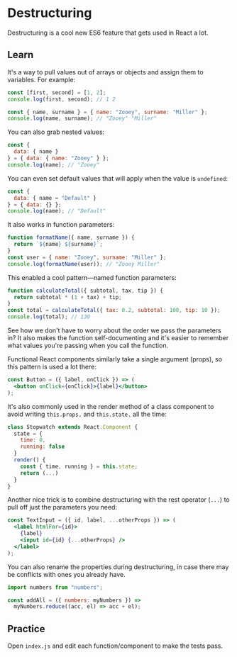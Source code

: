 # Destructuring

Destructuring is a cool new ES6 feature that gets used in React a lot.

## Learn

It's a way to pull values out of arrays or objects and assign them to variables. For example:

```js
const [first, second] = [1, 2];
console.log(first, second); // 1 2

const { name, surname } = { name: "Zooey", surname: "Miller" };
console.log(name, surname); // "Zooey" "Miller"
```

You can also grab nested values:

```js
const {
  data: { name }
} = { data: { name: "Zooey" } };
console.log(name); // "Zooey"
```

You can even set default values that will apply when the value is `undefined`:

```js
const {
  data: { name = "Default" }
} = { data: {} };
console.log(name); // "Default"
```

It also works in function parameters:

```js
function formatName({ name, surname }) {
  return `${name} ${surname}`;
}
const user = { name: "Zooey", surname: "Miller" };
console.log(formatName(user)); // "Zooey Miller"
```

This enabled a cool pattern—named function parameters:

```js
function calculateTotal({ subtotal, tax, tip }) {
  return subtotal * (1 + tax) + tip;
}
const total = calculateTotal({ tax: 0.2, subtotal: 100, tip: 10 });
console.log(total); // 130
```

See how we don't have to worry about the order we pass the parameters in? It also makes the function self-documenting and it's easier to remember what values you're passing when you call the function.

Functional React components similarly take a single argument (props), so this pattern is used a lot there:

```jsx
const Button = ({ label, onClick }) => (
  <button onClick={onClick}>{label}</button>
);
```

It's also commonly used in the render method of a class component to avoid writing `this.props.` and `this.state.` all the time:

```jsx
class Stopwatch extends React.Component {
  state = {
    time: 0,
    running: false
  }
  render() {
    const { time, running } = this.state;
    return (...)
  }
}
```

Another nice trick is to combine destructuring with the rest operator (`...`) to pull off just the parameters you need:

```jsx
const TextInput = ({ id, label, ...otherProps }) => (
  <label htmlFor={id}>
    {label}
    <input id={id} {...otherProps} />
  </label>
);
```

You can also rename the properties during destructuring, in case there may be conflicts with ones you already have.

```js
import numbers from "numbers";

const addAll = ({ numbers: myNumbers }) =>
  myNumbers.reduce((acc, el) => acc + el);
```

## Practice

Open `index.js` and edit each function/component to make the tests pass.
